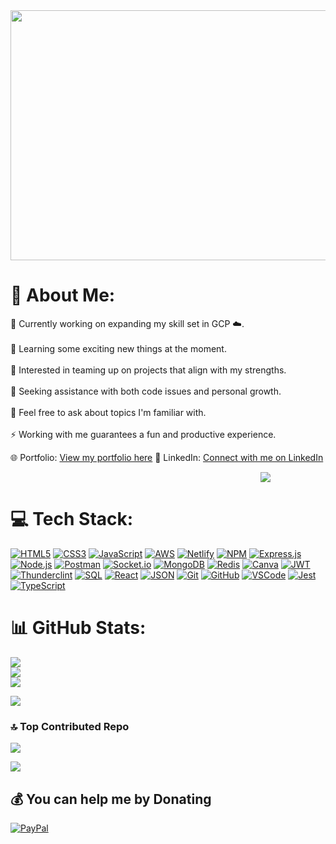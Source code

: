 
<a href="https://jatin-lalit.github.io/">
    <img style="width:900px; height:400px;" src="https://media.giphy.com/media/j0PSvAi9IIQZHvVQTl/giphy.gif" />
</a>



# 💫 About Me:
🔭 Currently working on expanding my skill set in GCP ☁️.<br><br>
🌱 Learning some exciting new things at the moment.<br><br>
👯 Interested in teaming up on projects that align with my strengths.<br><br>
🤝 Seeking assistance with both code issues and personal growth.<br><br>
💬 Feel free to ask about topics I'm familiar with.<br><br>
⚡ Working with me guarantees a fun and productive experience.


🌐 Portfolio: [View my portfolio here](https://jatin-lalit.github.io/)
🔗 LinkedIn: [Connect with me on LinkedIn](https://www.linkedin.com/in/jatin-lalit-a4aa50236)


<img style="margin-left:400px;" src="https://i.pinimg.com/originals/e4/26/70/e426702edf874b181aced1e2fa5c6cde.gif"/>



# 💻 Tech Stack:
[![HTML5](https://img.shields.io/badge/HTML5-%23E34F26.svg?style=for-the-badge&logo=html5&logoColor=white)](https://html.spec.whatwg.org/multipage/)
[![CSS3](https://img.shields.io/badge/CSS3-%231572B6.svg?style=for-the-badge&logo=css3&logoColor=white)](https://www.w3.org/Style/CSS/)
[![JavaScript](https://img.shields.io/badge/JavaScript-%23323330.svg?style=for-the-badge&logo=javascript&logoColor=%23F7DF1E)](https://www.javascript.com/)
[![AWS](https://img.shields.io/badge/AWS-%23FF9900.svg?style=for-the-badge&logo=amazon-aws&logoColor=white)](https://aws.amazon.com/)
[![Netlify](https://img.shields.io/badge/Netlify-%23000000.svg?style=for-the-badge&logo=netlify&logoColor=#00C7B7)](https://www.netlify.com/)
[![NPM](https://img.shields.io/badge/NPM-%23000000.svg?style=for-the-badge&logo=npm&logoColor=white)](https://www.npmjs.com/)
[![Express.js](https://img.shields.io/badge/Express.js-%23404d59.svg?style=for-the-badge&logo=express&logoColor=%2361DAFB)](https://expressjs.com/)
[![Node.js](https://img.shields.io/badge/Node.js-6DA55F?style=for-the-badge&logo=node.js&logoColor=white)](https://nodejs.org/)
[![Postman](https://img.shields.io/badge/Postman-FF6C37?style=for-the-badge&logo=postman&logoColor=white)](https://www.postman.com/)
[![Socket.io](https://img.shields.io/badge/Socket.io-black?style=for-the-badge&logo=socket.io&badgeColor=010101)](https://socket.io/)
[![MongoDB](https://img.shields.io/badge/MongoDB-%234ea94b.svg?style=for-the-badge&logo=mongodb&logoColor=white)](https://www.mongodb.com/)
[![Redis](https://img.shields.io/badge/Redis-%23DD0031.svg?style=for-the-badge&logo=redis&logoColor=white)](https://redis.io/)
[![Canva](https://img.shields.io/badge/Canva-%2300C4CC.svg?style=for-the-badge&logo=Canva&logoColor=white)](https://www.canva.com/)
[![JWT](https://img.shields.io/badge/JWT-black?style=for-the-badge&logo=JSON%20web%20tokens)](https://jwt.io/)
[![Thunderclint](https://img.shields.io/badge/Thunderclint-%23000000.svg?style=for-the-badge&logo=thunderclint&logoColor=#AC7CFF)](https://thunderclint.dev/)
[![SQL](https://img.shields.io/badge/SQL-%2300f.svg?style=for-the-badge&logo=sqlite&logoColor=white)](https://www.sqlite.org/)
[![React](https://img.shields.io/badge/React-%2361DAFB.svg?style=for-the-badge&logo=react&logoColor=white)](https://reactjs.org/)
[![JSON](https://img.shields.io/badge/JSON-000000.svg?style=for-the-badge&logo=json&logoColor=white)](https://www.json.org/)
[![Git](https://img.shields.io/badge/Git-%23F05032.svg?style=for-the-badge&logo=git&logoColor=white)](https://git-scm.com/)
[![GitHub](https://img.shields.io/badge/GitHub-%23181717.svg?style=for-the-badge&logo=github&logoColor=white)](https://github.com/)
[![VSCode](https://img.shields.io/badge/VSCode-%23007ACC.svg?style=for-the-badge&logo=visual-studio-code&logoColor=white)](https://code.visualstudio.com/)
[![Jest](https://img.shields.io/badge/Jest-C21325?style=for-the-badge&logo=jest&logoColor=white)](https://jestjs.io/)
[![TypeScript](https://img.shields.io/badge/TypeScript-%233178C6.svg?style=for-the-badge&logo=typescript&logoColor=white)](https://www.typescriptlang.org/)


# 📊 GitHub Stats:
![](https://github-readme-stats.vercel.app/api?username=Jatin-lalit&theme=dark&hide_border=false&include_all_commits=false&count_private=false)<br/>
![](https://github-readme-streak-stats.herokuapp.com/?user=Jatin-lalit&theme=dark&hide_border=false)<br/>
![](https://github-readme-stats.vercel.app/api/top-langs/?username=Jatin-lalit&theme=dark&hide_border=false&include_all_commits=false&count_private=false&layout=compact)


![](https://quotes-github-readme.vercel.app/api?type=horizontal&theme=gruvbox)

### 🔝 Top Contributed Repo
![](https://github-contributor-stats.vercel.app/api?username=Jatin-lalit&limit=5&theme=dracula&combine_all_yearly_contributions=true)



 <image src="https://imagetolink.com/ib/5IbdH3Gq38.png"/>

  ## 💰 You can help me by Donating
  [![PayPal](https://img.shields.io/badge/PayPal-00457C?style=for-the-badge&logo=paypal&logoColor=white)](https://paypal.me/jatinlalit0) 

  
<!-- Proudly created with GPRM ( https://gprm.itsvg.in ) -->
